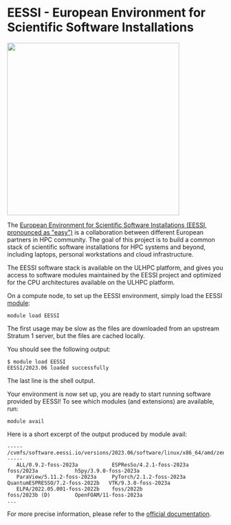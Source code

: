 
# EESSI - European Environment for Scientific Software Installations

[<img width='400px' src='https://www.eessi.io/docs/img/logos/EESSI_logo_horizontal.jpg'/>](https://www.eessi.io/)

The [European Environment for Scientific Software Installations (EESSI, pronounced as "easy")](https://www.eessi.io/) is a collaboration between different European partners in HPC community.
The goal of this project is to build a common stack of scientific software installations for HPC systems and beyond, including laptops, personal workstations and cloud infrastructure.

The EESSI software stack is available on the ULHPC platform, and gives you access to software modules maintained by the EESSI project and optimized for the CPU architectures available on the ULHPC platform.

On a compute node, to set up the EESSI environment, simply load the EESSI [module](/environment/modules/):

```
module load EESSI
```

The first usage may be slow as the files are downloaded from an upstream Stratum 1 server, but the files are cached locally.

You should see the following output:

```
$ module load EESSI
EESSI/2023.06 loaded successfully
```

The last line is the shell output.

Your environment is now set up, you are ready to start running software provided by EESSI! To see which modules (and extensions) are available, run:

```
module avail
```

Here is a short excerpt of the output produced by module avail:

```
----- /cvmfs/software.eessi.io/versions/2023.06/software/linux/x86_64/amd/zen2/modules/all -----
   ALL/0.9.2-foss-2023a           ESPResSo/4.2.1-foss-2023a        foss/2023a            h5py/3.9.0-foss-2023a
   ParaView/5.11.2-foss-2023a     PyTorch/2.1.2-foss-2023a         QuantumESPRESSO/7.2-foss-2022b   VTK/9.3.0-foss-2023a
   ELPA/2022.05.001-foss-2022b    foss/2022b                       foss/2023b (D)        OpenFOAM/11-foss-2023a
...
```

For more precise information, please refer to the [official documentation](https://www.eessi.io/docs).
